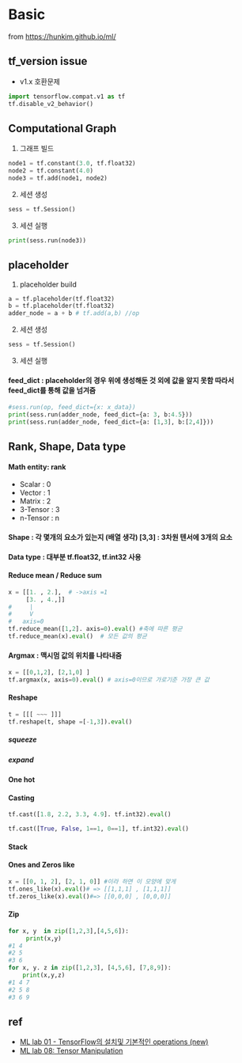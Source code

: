 # Basic
from https://hunkim.github.io/ml/
## tf_version issue
- v1.x 호환문제
```python
import tensorflow.compat.v1 as tf
tf.disable_v2_behavior()
```

## Computational Graph
1. 그래프 빌드
```python
node1 = tf.constant(3.0, tf.float32)
node2 = tf.constant(4.0)
node3 = tf.add(node1, node2)
```
2. 세션 생성
```python
sess = tf.Session()
```
3. 세션 실행
```python
print(sess.run(node3))
```

## placeholder
1. placeholder build
```python
a = tf.placeholder(tf.float32)
b = tf.placeholder(tf.float32)
adder_node = a + b # tf.add(a,b) //op
```
2. 세션 생성
```python
sess = tf.Session()
```
3. 세션 실행
#### feed_dict : placeholder의 경우 위에 생성해둔 것 외에 값을 알지 못함 따라서 feed_dict를 통해 값을 넘겨줌
```python
#sess.run(op, feed_dict={x: x_data})
print(sess.run(adder_node, feed_dict={a: 3, b:4.5}))
print(sess.run(adder_node, feed_dict={a: [1,3], b:[2,4]}))
```

## Rank, Shape, Data type
#### Math entity: rank
- Scalar    : 0
- Vector    : 1
- Matrix    : 2
- 3-Tensor  : 3
- n-Tensor  : n

#### Shape : 각 몇개의 요소가 있는지 (배열 생각) [3,3] : 3차원 텐서에 3개의 요소

#### Data type : 대부분 tf.float32, tf.int32 사용

#### Reduce mean / Reduce sum
```python
x = [[1. , 2.],  # ->axis =1
     [3. , 4.,]]
#     |
#     V
#   axis=0
tf.reduce_mean([1,2]. axis=0).eval() #축에 따른 평균
tf.reduce_mean(x).eval()  # 모든 값의 평균
```
#### Argmax : 맥시멈 값의 위치를 나타내줌
```python
x = [[0,1,2], [2,1,0] ]
tf.argmax(x, axis=0).eval() # axis=0이므로 가로기준 가장 큰 값
```
#### Reshape
```python
t = [[[ ~~~ ]]]
tf.reshape(t, shape =[-1,3]).eval()
```
##### squeeze
##### expand

#### One hot
#### Casting
```python
tf.cast([1.8, 2.2, 3.3, 4.9]. tf.int32).eval()

tf.cast([True, False, 1==1, 0==1], tf.int32).eval()
```

#### Stack

#### Ones and Zeros like
```python
x = [[0, 1, 2], [2, 1, 0]] #이라 하면 이 모양에 맞게
tf.ones_like(x).eval()# => [[1,1,1] , [1,1,1]]
tf.zeros_like(x).eval()#=> [[0,0,0] , [0,0,0]]
```

#### Zip
```python
for x, y  in zip([1,2,3],[4,5,6]):
     print(x,y)
#1 4
#2 5
#3 6
for x, y. z in zip([1,2,3], [4,5,6], [7,8,9]):
    print(x,y,z)
#1 4 7
#2 5 8
#3 6 9
```

## ref
- [ML lab 01 - TensorFlow의 설치및 기본적인 operations (new)](https://www.youtube.com/watch?v=-57Ne86Ia8w&feature=youtu.be)
- [ML lab 08: Tensor Manipulation](https://www.youtube.com/watch?v=ZYX0FaqUeN4&feature=youtu.be)
